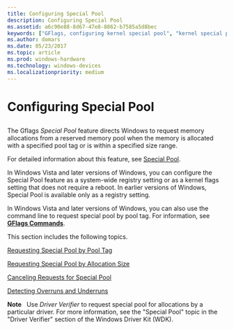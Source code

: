 ```yaml
---
title: Configuring Special Pool
description: Configuring Special Pool
ms.assetid: a6c90e88-8d67-47e8-8862-b7585a5d8bec
keywords: ["GFlags, configuring kernel special pool", "kernel special pool", "special pool", "pool tags and special pool"]
ms.author: domars
ms.date: 05/23/2017
ms.topic: article
ms.prod: windows-hardware
ms.technology: windows-devices
ms.localizationpriority: medium
---
```


# Configuring Special Pool


## <span id="ddk_configuring_kernel_special_pool_dtools"></span><span id="DDK_CONFIGURING_KERNEL_SPECIAL_POOL_DTOOLS"></span>


The Gflags *Special Pool* feature directs Windows to request memory allocations from a reserved memory pool when the memory is allocated with a specified pool tag or is within a specified size range.

For detailed information about this feature, see [Special Pool](special-pool.md).

In Windows Vista and later versions of Windows, you can configure the Special Pool feature as a system-wide registry setting or as a kernel flags setting that does not require a reboot. In earlier versions of Windows, Special Pool is available only as a registry setting.

In Windows Vista and later versions of Windows, you can also use the command line to request special pool by pool tag. For information, see [**GFlags Commands**](gflags-commands.md).

This section includes the following topics.

[Requesting Special Pool by Pool Tag](requesting-special-pool-by-pool-tag.md)

[Requesting Special Pool by Allocation Size](requesting-special-pool-by-allocation-size.md)

[Canceling Requests for Special Pool](canceling-requests-for-special-pool.md)

[Detecting Overruns and Underruns](detecting-overruns-and-underruns.md)

**Note**   Use *Driver Verifier* to request special pool for allocations by a particular driver. For more information, see the "Special Pool" topic in the "Driver Verifier" section of the Windows Driver Kit (WDK).

 

 

 





